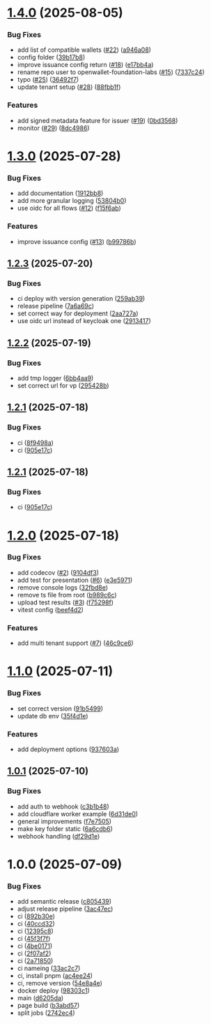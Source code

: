 # [1.4.0](https://github.com/openwallet-foundation-labs/eudiplo/compare/v1.3.0...v1.4.0) (2025-08-05)


### Bug Fixes

* add list of compatible wallets ([#22](https://github.com/openwallet-foundation-labs/eudiplo/issues/22)) ([a946a08](https://github.com/openwallet-foundation-labs/eudiplo/commit/a946a083af94a072721c349f4f00de57c7f198ee))
* config folder ([39b17b8](https://github.com/openwallet-foundation-labs/eudiplo/commit/39b17b89e0e5be3336736273b141f95034763700))
* improve issuance config return ([#18](https://github.com/openwallet-foundation-labs/eudiplo/issues/18)) ([e17bb4a](https://github.com/openwallet-foundation-labs/eudiplo/commit/e17bb4a1d12b531f71a908244d38dc1f0c79b8a7))
* rename repo user to openwallet-foundation-labs ([#15](https://github.com/openwallet-foundation-labs/eudiplo/issues/15)) ([7337c24](https://github.com/openwallet-foundation-labs/eudiplo/commit/7337c2450dc38769fc10d02bca5e58b317d91ec8))
* typo ([#25](https://github.com/openwallet-foundation-labs/eudiplo/issues/25)) ([36492f7](https://github.com/openwallet-foundation-labs/eudiplo/commit/36492f78654ab9b74d7aa215ccaee8611468e269))
* update tenant setup ([#28](https://github.com/openwallet-foundation-labs/eudiplo/issues/28)) ([88fbb1f](https://github.com/openwallet-foundation-labs/eudiplo/commit/88fbb1f4309b46c804e73b31f2ff81a87308afdc))


### Features

* add signed metadata feature for issuer ([#19](https://github.com/openwallet-foundation-labs/eudiplo/issues/19)) ([0bd3568](https://github.com/openwallet-foundation-labs/eudiplo/commit/0bd35686e469c62437adabcb50b386fbc896a83c))
* monitor ([#29](https://github.com/openwallet-foundation-labs/eudiplo/issues/29)) ([8dc4986](https://github.com/openwallet-foundation-labs/eudiplo/commit/8dc49869c617f5f4b8df3e98b3193f8471042375))

# [1.3.0](https://github.com/openwallet-foundation-labs/eudiplo/compare/v1.2.3...v1.3.0) (2025-07-28)

### Bug Fixes

- add documentation
  ([1912bb8](https://github.com/openwallet-foundation-labs/eudiplo/commit/1912bb8989ad5adc6a9d4dd01d1a7d89de66c04e))
- add more granular logging
  ([53804b0](https://github.com/openwallet-foundation-labs/eudiplo/commit/53804b0215ab83f142c1c5babdfb358bbbda9bca))
- use oidc for all flows
  ([#12](https://github.com/openwallet-foundation-labs/eudiplo/issues/12))
  ([f15f6ab](https://github.com/openwallet-foundation-labs/eudiplo/commit/f15f6abdefa97d7c4477ea4287eccad9f4d7327f))

### Features

- improve issuance config
  ([#13](https://github.com/openwallet-foundation-labs/eudiplo/issues/13))
  ([b99786b](https://github.com/openwallet-foundation-labs/eudiplo/commit/b99786b647153699fddabeb3ab1d1a0fa9cb6c16))

## [1.2.3](https://github.com/openwallet-foundation-labs/eudiplo/compare/v1.2.2...v1.2.3) (2025-07-20)

### Bug Fixes

- ci deploy with version generation
  ([259ab39](https://github.com/openwallet-foundation-labs/eudiplo/commit/259ab3915c9dda6344a7adab1c8c09742aa122db))
- release pipeline
  ([7a6a69c](https://github.com/openwallet-foundation-labs/eudiplo/commit/7a6a69c7890289e30ea9b921f2fdbaf357a5a865))
- set correct way for deployment
  ([2aa727a](https://github.com/openwallet-foundation-labs/eudiplo/commit/2aa727ab06078f4403261e8c06e9d6bfdcbef387))
- use oidc url instead of keycloak one
  ([2913417](https://github.com/openwallet-foundation-labs/eudiplo/commit/2913417e55def489e5372ac7875d6023aead0162))

## [1.2.2](https://github.com/openwallet-foundation-labs/eudiplo/compare/v1.2.1...v1.2.2) (2025-07-19)

### Bug Fixes

- add tmp logger
  ([6bb4aa9](https://github.com/openwallet-foundation-labs/eudiplo/commit/6bb4aa919c7a5e47d52cbcd58e43fe36624ea384))
- set correct url for vp
  ([295428b](https://github.com/openwallet-foundation-labs/eudiplo/commit/295428b63a169795ac64e00a64b3bc4767173d53))

## [1.2.1](https://github.com/openwallet-foundation-labs/eudiplo/compare/v1.2.0...v1.2.1) (2025-07-18)

### Bug Fixes

- ci
  ([8f9498a](https://github.com/openwallet-foundation-labs/eudiplo/commit/8f9498ab1c7f62a8578f9bacf508b86ce99cecc5))
- ci
  ([905e17c](https://github.com/openwallet-foundation-labs/eudiplo/commit/905e17ca615f28171358a39dfca95a5519404a10))

## [1.2.1](https://github.com/openwallet-foundation-labs/eudiplo/compare/v1.2.0...v1.2.1) (2025-07-18)

### Bug Fixes

- ci
  ([905e17c](https://github.com/openwallet-foundation-labs/eudiplo/commit/905e17ca615f28171358a39dfca95a5519404a10))

# [1.2.0](https://github.com/openwallet-foundation-labs/eudiplo/compare/v1.1.0...v1.2.0) (2025-07-18)

### Bug Fixes

- add codecov
  ([#2](https://github.com/openwallet-foundation-labs/eudiplo/issues/2))
  ([9104df3](https://github.com/openwallet-foundation-labs/eudiplo/commit/9104df34e55e071d1bcf7fe791909694e3203a44))
- add test for presentation
  ([#6](https://github.com/openwallet-foundation-labs/eudiplo/issues/6))
  ([e3e5971](https://github.com/openwallet-foundation-labs/eudiplo/commit/e3e59716d89d7c7dee0070c8861fc9471cf47323))
- remove console logs
  ([32fbd8e](https://github.com/openwallet-foundation-labs/eudiplo/commit/32fbd8e4615fbd66cf07918d02631c5ecec3fcbb))
- remove ts file from root
  ([b989c6c](https://github.com/openwallet-foundation-labs/eudiplo/commit/b989c6cc04fac2a237927f6ca002d2fcd2b4750e))
- upload test results
  ([#3](https://github.com/openwallet-foundation-labs/eudiplo/issues/3))
  ([f75298f](https://github.com/openwallet-foundation-labs/eudiplo/commit/f75298f400baf4af270ee2a7eb585c8a7deac9a2))
- vitest config
  ([beef4d2](https://github.com/openwallet-foundation-labs/eudiplo/commit/beef4d27339733524c4acf1a439fcd933e2c59af))

### Features

- add multi tenant support
  ([#7](https://github.com/openwallet-foundation-labs/eudiplo/issues/7))
  ([46c9ce6](https://github.com/openwallet-foundation-labs/eudiplo/commit/46c9ce6083073422c6a1c9b42cb66190e4f90146))

# [1.1.0](https://github.com/openwallet-foundation-labs/eudiplo/compare/v1.0.1...v1.1.0) (2025-07-11)

### Bug Fixes

- set correct version
  ([91b5499](https://github.com/openwallet-foundation-labs/eudiplo/commit/91b5499c04c0fcdc08a0d50ae8137477556bce47))
- update db env
  ([35f4d1e](https://github.com/openwallet-foundation-labs/eudiplo/commit/35f4d1e70c862da38f8962252e400f324957905d))

### Features

- add deployment options
  ([937603a](https://github.com/openwallet-foundation-labs/eudiplo/commit/937603ad043f0d6e883e70444cdda6f69d0e77f4))

## [1.0.1](https://github.com/openwallet-foundation-labs/eudiplo/compare/v1.0.0...v1.0.1) (2025-07-10)

### Bug Fixes

- add auth to webhook
  ([c3b1b48](https://github.com/openwallet-foundation-labs/eudiplo/commit/c3b1b48da0ba72b112881f9b1df8a352cf7e3a3e))
- add cloudflare worker example
  ([6d31de0](https://github.com/openwallet-foundation-labs/eudiplo/commit/6d31de0e6de9cbe0ce09591489cdfd2696d6cc93))
- general improvements
  ([f7e7505](https://github.com/openwallet-foundation-labs/eudiplo/commit/f7e75055422a31b6bd46c1d9bbfeb6a063dabe8d))
- make key folder static
  ([6a6cdb6](https://github.com/openwallet-foundation-labs/eudiplo/commit/6a6cdb6c7295644903a60f9d15e838b5670633e3))
- webhook handling
  ([df29d1e](https://github.com/openwallet-foundation-labs/eudiplo/commit/df29d1e126b4418fd4eae9a78944a4e1a39b3f8b))

# 1.0.0 (2025-07-09)

### Bug Fixes

- add semantic release
  ([c805439](https://github.com/openwallet-foundation-labs/eudiplo/commit/c80543921eb60bab61d3336d595c04a190d21029))
- adjust release pipeline
  ([3ac47ec](https://github.com/openwallet-foundation-labs/eudiplo/commit/3ac47ecf33b1966a6e362e8e8648427ed3f6775b))
- ci
  ([892b30e](https://github.com/openwallet-foundation-labs/eudiplo/commit/892b30e9bac108ab4208a52d64894acf43532edf))
- ci
  ([40ccd32](https://github.com/openwallet-foundation-labs/eudiplo/commit/40ccd3270e1c96ee98c9f49db7b043c89e054711))
- ci
  ([12395c8](https://github.com/openwallet-foundation-labs/eudiplo/commit/12395c89dc3ad72a5a6197da53b99d6b885821ae))
- ci
  ([45f3f7f](https://github.com/openwallet-foundation-labs/eudiplo/commit/45f3f7fa2deaa152cd0bc4b9ce280a58c74bfb59))
- ci
  ([4be0171](https://github.com/openwallet-foundation-labs/eudiplo/commit/4be01718394db2c7db4b5ae06257458d2cf7ffba))
- ci
  ([2f07af2](https://github.com/openwallet-foundation-labs/eudiplo/commit/2f07af20685268dbf807812583d91f06986bcc9f))
- ci
  ([2a71850](https://github.com/openwallet-foundation-labs/eudiplo/commit/2a718501eeab5d242c139648c5883490f48849cc))
- ci nameing
  ([33ac2c7](https://github.com/openwallet-foundation-labs/eudiplo/commit/33ac2c7a017c1cb38829a7b01b45c219987abd51))
- ci, install pnpm
  ([ac4ee24](https://github.com/openwallet-foundation-labs/eudiplo/commit/ac4ee248118e595f5998e0e6946c39186f760632))
- ci, remove version
  ([54e8a4e](https://github.com/openwallet-foundation-labs/eudiplo/commit/54e8a4e4370884d4dc57ea50e53a40ba3af9ffca))
- docker deploy
  ([98303c1](https://github.com/openwallet-foundation-labs/eudiplo/commit/98303c10630c2765912f207f06b95b9f5273ded1))
- main
  ([d6205da](https://github.com/openwallet-foundation-labs/eudiplo/commit/d6205da5156ca707a00dca639a2a53ce60b67227))
- page build
  ([b3abd57](https://github.com/openwallet-foundation-labs/eudiplo/commit/b3abd577bd74215150afcaad48d4e55943f82058))
- split jobs
  ([2742ec4](https://github.com/openwallet-foundation-labs/eudiplo/commit/2742ec4adf41b55223c15ff7a67e40096c574c3a))
